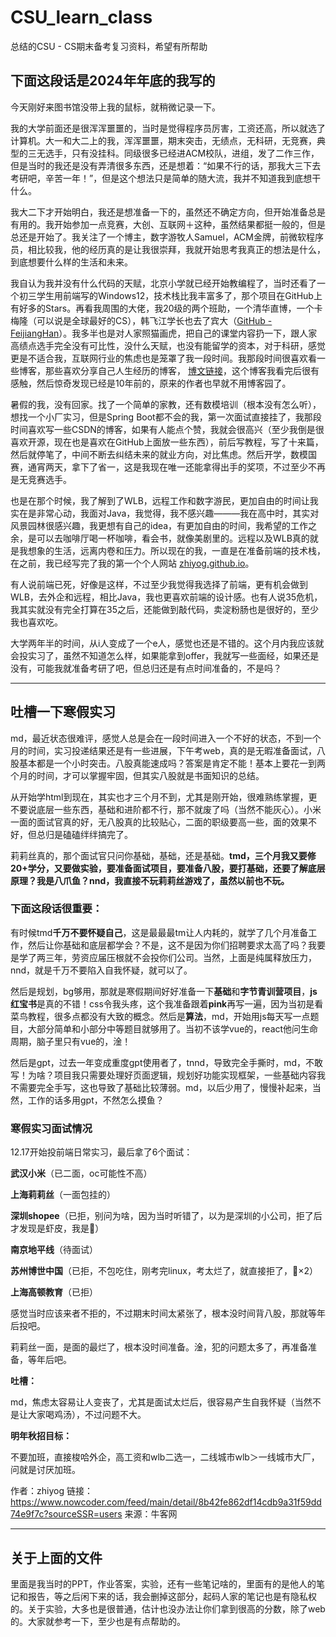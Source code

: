# CSU_learn_class

总结的CSU - CS期末备考复习资料，希望有所帮助

## 下面这段话是2024年年底的我写的

今天刚好来图书馆没带上我的鼠标，就稍微记录一下。

我的大学前面还是很浑浑噩噩的，当时是觉得程序员厉害，工资还高，所以就选了计算机。大一和大二上的我，浑浑噩噩，期末突击，无绩点，无科研，无竞赛，典型的三无选手，只有没挂科。同级很多已经进ACM校队，进组，发了二作三作，但是当时的我还是没有弄清很多东西，还是想着：“如果不行的话，那我大三下去考研吧，辛苦一年！”，但是这个想法只是简单的随大流，我并不知道我到底想干什么。

我大二下才开始明白，我还是想准备一下的，虽然还不确定方向，但开始准备总是有用的。我开始参加一点竞赛，大创、互联网＋这种，虽然结果都挺一般的，但是总还是开始了。我关注了一个博主，数字游牧人Samuel，ACM金牌，前微软程序员，相比较我，他的经历真的是让我很崇拜，我就开始思考我真正的想法是什么，到底想要什么样的生活和未来。

我自认为我并没有什么代码的天赋，北京小学就已经开始教编程了，当时还看了一个初三学生用前端写的Windows12，技术栈比我丰富多了，那个项目在GitHub上有好多的Stars。再看我周围的大佬，我20级的两个班助，一个清华直博，一个卡梅隆（可以说是全球最好的CS），韩飞江学长也去了宾大（[GitHub - FeijiangHan](https://github.com/FeijiangHan/CSU-CS-review-materials)）。我多半也是对人家照猫画虎，把自己的课堂内容扔一下，跟人家高绩点选手完全没有可比性，没什么天赋，也没有能留学的资本，对于科研，感觉更是不适合我，互联网行业的焦虑也是笼罩了我一段时间。我那段时间很喜欢看一些博客，那些喜欢分享自己人生经历的博客， [博文链接](https://www.cnblogs.com/figure9/p/3708351.html)，这个博客我看完后很有感触，然后惊奇发现已经是10年前的，原来的作者也早就不用博客园了。

暑假的我，没有回家。找了一个简单的家教，还有数模培训（根本没有怎么听），想找一个小厂实习，但是Spring Boot都不会的我，第一次面试直接挂了，我那段时间喜欢写一些CSDN的博客，如果有人能点个赞，我就会很高兴（至少我倒是很喜欢开源，现在也是喜欢在GitHub上面放一些东西），前后写教程，写了十来篇，然后就停笔了，中间不断去纠结未来的就业方向，对比焦虑。然后开学，数模国赛，通宵两天，拿下了省一，这是我现在唯一还能拿得出手的奖项，不过至少不再是无竞赛选手。

也是在那个时候，我了解到了WLB，远程工作和数字游民，更加自由的时间让我实在是非常心动，我面对Java，我觉得，我不感兴趣———我在高中时，其实对风景园林很感兴趣，我更想有自己的idea，有更加自由的时间，我希望的工作之余，是可以去咖啡厅喝一杯咖啡，看会书，就像美剧里的。远程以及WLB真的就是我想象的生活，远离内卷和压力。所以现在的我，一直是在准备前端的技术栈，在之前，我已经写完了我的第一个个人网站 [zhiyog.github.io](https://zhiyog.github.io)。

有人说前端已死，好像是这样，不过至少我觉得我选择了前端，更有机会做到WLB，去外企和远程，相比Java，我也更喜欢前端的设计感。也有人说35危机，我其实就没有完全打算在35之后，还能做到敲代码，卖淀粉肠也是很好的，至少我也喜欢吃。

大学两年半的时间，从i人变成了一个e人，感觉也还是不错的。这个月内我应该就会投实习了，虽然不知道怎么样，如果能拿到offer，我就写一些面经，如果还是没有，可能我就准备考研了吧，但总归还是有点时间准备的，不是吗？

---
## 吐槽一下寒假实习

md，最近状态很难评，感觉人总是会在一段时间进入一个不好的状态，不到一个月的时间，实习投递结果还是有一些进展，下午考web，真的是无暇准备面试，八股基本都是一个小时突击。八股真能速成吗？答案是肯定不能！基本上要花一到两个月的时间，才可以掌握牢固，但其实八股就是书面知识的总结。

从开始学html到现在，其实也才三个月不到，尤其是刚开始，很难熟练掌握，更不要说底层一些东西，基础和进阶都不行，那不就废了吗（当然不能灰心）。小米一面的面试官真的好，无八股真的比较贴心，二面的职级要高一些，面的效果不好，但总归是磕磕绊绊搞完了。

莉莉丝真的，那个面试官只问你基础，基础，还是基础。**tmd，三个月我又要修20+学分，又要做实验，要准备面试项目，要准备八股，要打基础，还要了解底层原理？我是八爪鱼？nnd，我直接不玩莉莉丝游戏了，虽然以前也不玩。**

### 下面这段话很重要：

有时候tmd**千万不要怀疑自己**，这是最最最tm让人内耗的，就学了几个月准备工作，然后让你基础和底层都学会？不是，这不是因为你们招聘要求太高了吗？我要是学了两三年，劳资应届压根就不会投你们公司。当然，上面是纯属释放压力，nnd，就是千万不要陷入自我怀疑，就可以了。

然后是规划，bg够用，那就是寒假期间好好准备一下**基础**和**字节青训营项目**，**js红宝书**是真的不错！css令我头疼，这个我准备跟着**pink**再写一遍，因为当初是看菜鸟教程，很多点都没有大致的概念。然后是**算法**，md，开始用js每天写一点题目，大部分简单和小部分中等题目就够用了。当初不该学vue的，react他问生命周期，脑子里只有vue的，淦！

然后是gpt，过去一年变成重度gpt使用者了，tnnd，导致完全手撕时，md，不敢写！为啥？项目我只需要处理好页面逻辑，规划好功能实现框架，一些基础内容我不需要完全手写，这也导致了基础比较薄弱。md，以后少用了，慢慢补起来，当然，工作的话多用gpt，不然怎么摸鱼？

### 寒假实习面试情况

12.17开始投前端日常实习，最后拿了6个面试：

**武汉小米**（已二面，oc可能性不高）

**上海莉莉丝**（一面包挂的）

**深圳shopee**（已拒，别问为啥，因为当时听错了，以为是深圳的小公司，拒了后才发现是虾皮，我是🤡）

**南京地平线**（待面试）

**苏州博世中国**（已拒，不包吃住，刚考完linux，考太烂了，就直接拒了，🤡×2）

**上海高顿教育**（已拒）

感觉当时应该来者不拒的，不过期末时间太紧张了，根本没时间背八股，那就等年后投吧。

莉莉丝一面，是面的最烂了，根本没时间准备。淦，犯的问题太多了，再准备准备，等年后吧。

**吐槽：**

md，焦虑太容易让人变丧了，尤其是面试太烂后，很容易产生自我怀疑（当然不是让大家喝鸡汤），不过问题不大。

**明年秋招目标：**

不要加班，直接梭哈外企，高工资和wlb二选一，二线城市wlb＞一线城市大厂，问就是讨厌加班。

作者：zhiyog
链接：https://www.nowcoder.com/feed/main/detail/8b42fe862df14cdb9a31f59dd74e9f7c?sourceSSR=users
来源：牛客网

---
## 关于上面的文件

里面是我当时的PPT，作业答案，实验，还有一些笔记啥的，里面有的是他人的笔记和报告，等之后闲下来的话，我会删掉这部分，起码人家的笔记也是有隐私权的。关于实验，大多也是很普通，估计也没办法让你们拿到很高的分数，除了web的。大家就参考一下，至少也是有点帮助的。
